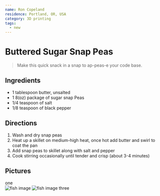 ```yaml
---
name: Ron Copeland
residence: Portland, OR, USA
category: 3D printing
tags:
  - new
---
```


# Buttered Sugar Snap Peas

> Make this quick snack in a snap to ap-peas-e your code base.

## Ingredients

- 1 tablespoon butter, unsalted
- 1 8(oz) package of sugar snap Peas
- 1/4 teaspoon of salt
- 1/8 teaspoon of black pepper

## Directions

1. Wash and dry snap peas
2. Heat up a skillet on medium-high heat, once hot add butter and swirl to coat the pan
3. Add snap peas to skillet along with salt and pepper
4. Cook stirring occasionally until tender and crisp (about 3-4 minutes)

## Pictures
one  
![fish image](illustrations/test.jpeg) 
![fish image](illustrations/test2.jpeg)
three  

